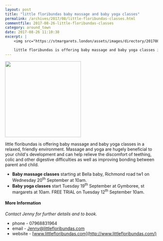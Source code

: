 ```yaml
---
layout: post
title: "little floribundas baby massage and baby yoga classes"
permalink: /archives/2017/08/little-floribundas-classes.html
commentfile: 2017-08-26-little-floribundas-classes
category: around_town
date: 2017-08-26 11:10:38
excerpt: |
    <img src="https://stmargarets.london/assets/images/directory/201708191226_little_floribundas_baby_massage_and_baby_yoga.jpg" width="150" class="right" alt="" />

    little floribundas is offering baby massage and baby yoga classes in a relaxed, friendly environment. Massage and yoga are hugely beneficial to your child's development and can help relieve the discomfort of teething, colic and other digestive difficulties as well as improving bonding between parent and child.
---
```


<img src="https://stmargarets.london/assets/images/directory/201708191226_little_floribundas_baby_massage_and_baby_yoga.jpg" width="250" class="right" alt="" />

little floribundas is offering baby massage and baby yoga classes in a relaxed, friendly environment. Massage and yoga are hugely beneficial to your child's development and can help relieve the discomfort of teething, colic and other digestive difficulties as well as improving bonding between parent and child.

-   **Baby massage classes** starting at Bella baby, Richmond road tw1 on Wednesday 20<sup>th</sup> September at 10am.
-   **Baby yoga classes** start Tuesday 19<sup>th</sup> September at Gymboree, st margarets at 10am. FREE TRIAL on Tuesday 12<sup>th</sup> September 10am.

#### More Information

*Contact Jenny for further details and to book.*

-   phone - 07968831964
-   email - <Jenny@littlefloribundas.com>
-   website - [www.littlefloribundas.com](http://www.littlefloribundas.com/)
